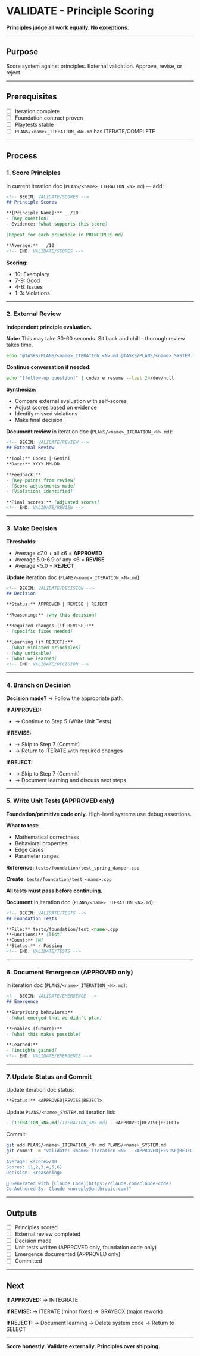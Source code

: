 # VALIDATE - Principle Scoring

**Principles judge all work equally. No exceptions.**

---

## Purpose

Score system against principles. External validation. Approve, revise, or reject.

---

## Prerequisites

- [ ] Iteration complete
- [ ] Foundation contract proven
- [ ] Playtests stable
- [ ] `PLANS/<name>_ITERATION_<N>.md` has ITERATE/COMPLETE

---

## Process

### 1. Score Principles

In current iteration doc (`PLANS/<name>_ITERATION_<N>.md`) — add:

```markdown
<!-- BEGIN: VALIDATE/SCORES -->
## Principle Scores

**[Principle Name]:** __/10
- [Key question]
- Evidence: [what supports this score]

[Repeat for each principle in PRINCIPLES.md]

**Average:** __/10
<!-- END: VALIDATE/SCORES -->
```

**Scoring:**
- 10: Exemplary
- 7-9: Good
- 4-6: Issues
- 1-3: Violations

---

### 2. External Review

**Independent principle evaluation.**

**Note:** This may take 30-60 seconds. Sit back and chill - thorough review takes time.

```bash
echo "@TASKS/PLANS/<name>_ITERATION_<N>.md @TASKS/PLANS/<name>_SYSTEM.md @PRINCIPLES.md @CONVENTIONS.md @src/foundation/<relevant>.cpp [your validation question]" | codex e 2>/dev/null
```

**Continue conversation if needed:**
```bash
echo "[follow-up question]" | codex e resume --last 2>/dev/null
```

**Synthesize:**
- Compare external evaluation with self-scores
- Adjust scores based on evidence
- Identify missed violations
- Make final decision

**Document review** in iteration doc (`PLANS/<name>_ITERATION_<N>.md`):

```markdown
<!-- BEGIN: VALIDATE/REVIEW -->
## External Review

**Tool:** Codex | Gemini
**Date:** YYYY-MM-DD

**Feedback:**
- [Key points from review]
- [Score adjustments made]
- [Violations identified]

**Final scores:** [adjusted scores]
<!-- END: VALIDATE/REVIEW -->
```

---

### 3. Make Decision

**Thresholds:**
- Average ≥7.0 + all ≥6 = **APPROVED**
- Average 5.0-6.9 or any <6 = **REVISE**
- Average <5.0 = **REJECT**

**Update** iteration doc (`PLANS/<name>_ITERATION_<N>.md`):

```markdown
<!-- BEGIN: VALIDATE/DECISION -->
## Decision

**Status:** APPROVED | REVISE | REJECT

**Reasoning:** [why this decision]

**Required changes (if REVISE):**
- [specific fixes needed]

**Learning (if REJECT):**
- [what violated principles]
- [why unfixable]
- [what we learned]
<!-- END: VALIDATE/DECISION -->
```

---

### 4. Branch on Decision

**Decision made?** → Follow the appropriate path:

**If APPROVED:**
- → Continue to Step 5 (Write Unit Tests)

**If REVISE:**
- → Skip to Step 7 (Commit)
- → Return to ITERATE with required changes

**If REJECT:**
- → Skip to Step 7 (Commit)
- → Document learning and discuss next steps

---

### 5. Write Unit Tests (APPROVED only)

**Foundation/primitive code only.** High-level systems use debug assertions.

**What to test:**
- Mathematical correctness
- Behavioral properties
- Edge cases
- Parameter ranges

**Reference:** `tests/foundation/test_spring_damper.cpp`

**Create:** `tests/foundation/test_<name>.cpp`

**All tests must pass before continuing.**

**Document** in iteration doc (`PLANS/<name>_ITERATION_<N>.md`):

```markdown
<!-- BEGIN: VALIDATE/TESTS -->
## Foundation Tests

**File:** tests/foundation/test_<name>.cpp
**Functions:** [list]
**Count:** [N]
**Status:** ✓ Passing
<!-- END: VALIDATE/TESTS -->
```

---

### 6. Document Emergence (APPROVED only)

In iteration doc (`PLANS/<name>_ITERATION_<N>.md`):

```markdown
<!-- BEGIN: VALIDATE/EMERGENCE -->
## Emergence

**Surprising behaviors:**
- [what emerged that we didn't plan]

**Enables (future):**
- [what this makes possible]

**Learned:**
- [insights gained]
<!-- END: VALIDATE/EMERGENCE -->
```

---

### 7. Update Status and Commit

Update iteration doc status:
```markdown
**Status:** <APPROVED|REVISE|REJECT>
```

Update `PLANS/<name>_SYSTEM.md` iteration list:
```markdown
- [ITERATION_<N>.md](ITERATION_<N>.md) - <APPROVED|REVISE|REJECT>
```

Commit:
```bash
git add PLANS/<name>_ITERATION_<N>.md PLANS/<name>_SYSTEM.md
git commit -m "validate: <name> iteration <N> - <APPROVED|REVISE|REJECT>

Average: <score>/10
Scores: [1,2,3,4,5,6]
Decision: <reasoning>

🤖 Generated with [Claude Code](https://claude.com/claude-code)
Co-Authored-By: Claude <noreply@anthropic.com)"
```

---

## Outputs

- [ ] Principles scored
- [ ] External review completed
- [ ] Decision made
- [ ] Unit tests written (APPROVED only, foundation code only)
- [ ] Emergence documented (APPROVED only)
- [ ] Committed

---

## Next

**If APPROVED:**
→ INTEGRATE

**If REVISE:**
→ ITERATE (minor fixes)
→ GRAYBOX (major rework)

**If REJECT:**
→ Document learning
→ Delete system code
→ Return to SELECT

---

**Score honestly. Validate externally. Principles over shipping.**
